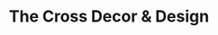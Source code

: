 ---
title: "The Cross Decor & Design"
url: /vancouver/the-cross-decor-and-design/
shop: interior decoration
---